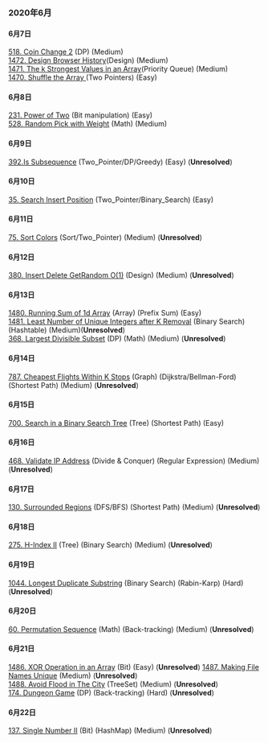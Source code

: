 ### 2020年6月  
#### 6月7日  
[518. Coin Change 2](https://github.com/Jesse1204/Leetcode/tree/master/DP/518.%20Coin%20Change%202) (DP) (Medium)  
[1472. Design Browser History](https://github.com/Jesse1204/Leetcode/tree/master/Design/1472.%20Design%20Browser%20History)(Design) (Medium)  
[1471. The k Strongest Values in an Array](https://github.com/Jesse1204/Leetcode/tree/master/Priority_Queue/1471.%20The%20k%20Strongest%20Values%20in%20an%20Array)(Priority Queue) (Medium)  
[1470. Shuffle the Array ](https://github.com/Jesse1204/Leetcode/tree/master/Two_Pointers/1470.%20Shuffle%20the%20Array)(Two Pointers) (Easy) 

#### 6月8日  
[231. Power of Two](https://github.com/Jesse1204/Leetcode/tree/master/Bit/231.%20Power%20of%20Two) (Bit manipulation) (Easy)  
[528. Random Pick with Weight](https://github.com/Jesse1204/Leetcode/tree/master/Math/528.%20Random%20Pick%20with%20Weight) (Math) (Medium)

#### 6月9日  
[392.Is Subsequence](https://github.com/Jesse1204/Leetcode/tree/master/Two_Pointers/392.%20Is%20Subsequence) (Two_Pointer/DP/Greedy) (Easy) (**Unresolved**)  

#### 6月10日  
[35. Search Insert Position](https://github.com/Jesse1204/Leetcode/tree/master/Binary_Search/35.%20Search%20Insert%20Position) (Two_Pointer/Binary_Search) (Easy)  
  
#### 6月11日  
[75. Sort Colors](https://github.com/Jesse1204/Leetcode/tree/master/Sort/75.%20Sort%20Colors) (Sort/Two_Pointer) (Medium) (**Unresolved**)
  
#### 6月12日
[380. Insert Delete GetRandom O(1)](https://github.com/Jesse1204/Leetcode/tree/master/Design/380.%20Insert%20Delete%20GetRandom%20O(1)) (Design) (Medium) (**Unresolved**)  
  
#### 6月13日
[1480. Running Sum of 1d Array](https://github.com/Jesse1204/Leetcode/tree/master/Others/1480.%20Running%20Sum%20of%201d%20Array) (Array) (Prefix Sum) (Easy)  
[1481. Least Number of Unique Integers after K Removal](https://github.com/Jesse1204/Leetcode/tree/master/Binary_Search/1481.%20Least%20Number%20of%20Unique%20Integers%20after%20K%20Removals) (Binary Search) (Hashtable) (Medium)(**Unresolved**)  
[368. Largest Divisible Subset](https://github.com/Jesse1204/Leetcode/tree/master/DP/368.%20Largest%20Divisible%20Subset) (DP) (Math) (Medium) (**Unresolved**)  
  
#### 6月14日
[787. Cheapest Flights Within K Stops](https://github.com/Jesse1204/Leetcode/tree/master/Graph/Shortest%20Path/787.%20Cheapest%20Flights%20Within%20K%20Stops) (Graph) (Dijkstra/Bellman-Ford) (Shortest Path) (Medium) (**Unresolved**)  
  
#### 6月15日
[700. Search in a Binary Search Tree](https://github.com/Jesse1204/Leetcode/tree/master/Tree/700.%20Search%20in%20a%20Binary%20Search%20Tree) (Tree) (Shortest Path) (Easy)

#### 6月16日
[468. Validate IP Address](https://github.com/Jesse1204/Leetcode/tree/master/Tree/700.%20Search%20in%20a%20Binary%20Search%20Tree) (Divide & Conquer) (Regular Expression) (Medium) (**Unresolved**)  

#### 6月17日
[130. Surrounded Regions](https://github.com/Jesse1204/Leetcode/tree/master/Tree/700.%20Search%20in%20a%20Binary%20Search%20Tree) (DFS/BFS) (Shortest Path) (Medium) (**Unresolved**)  

#### 6月18日
[275. H-Index II](https://github.com/Jesse1204/Leetcode/tree/master/Tree/700.%20Search%20in%20a%20Binary%20Search%20Tree) (Tree) (Binary Search) (Medium) (**Unresolved**)  

#### 6月19日
[1044. Longest Duplicate Substring](https://github.com/Jesse1204/Leetcode/tree/master/Tree/700.%20Search%20in%20a%20Binary%20Search%20Tree) (Binary Search) (Rabin-Karp) (Hard) (**Unresolved**)  

#### 6月20日
[60. Permutation Sequence](https://github.com/Jesse1204/Leetcode/tree/master/Tree/700.%20Search%20in%20a%20Binary%20Search%20Tree) (Math) (Back-tracking) (Medium) (**Unresolved**)  

#### 6月21日
[1486. XOR Operation in an Array](https://github.com/Jesse1204/Leetcode/tree/master/Tree/700.%20Search%20in%20a%20Binary%20Search%20Tree) (Bit) (Easy) (**Unresolved**) 
[1487. Making File Names Unique](https://github.com/Jesse1204/Leetcode/tree/master/Tree/700.%20Search%20in%20a%20Binary%20Search%20Tree) (Medium) (**Unresolved**)  
[1488. Avoid Flood in The City](https://github.com/Jesse1204/Leetcode/tree/master/Tree/700.%20Search%20in%20a%20Binary%20Search%20Tree)  (TreeSet) (Medium) (**Unresolved**)  
[174. Dungeon Game](https://github.com/Jesse1204/Leetcode/tree/master/Tree/700.%20Search%20in%20a%20Binary%20Search%20Tree) (DP) (Back-tracking) (Hard) (**Unresolved**)  

#### 6月22日
[137. Single Number II](https://github.com/Jesse1204/Leetcode/tree/master/Tree/700.%20Search%20in%20a%20Binary%20Search%20Tree) (Bit) (HashMap) (Medium) (**Unresolved**)  